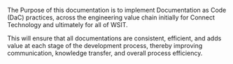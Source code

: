 The Purpose of this documentation is to implement Documentation as Code (DaC) practices, across the engineering value chain initially for Connect Technology and ultimately for all of WSIT. 

This will ensure that all documentations are consistent, efficient, and adds value at each stage of the development process, thereby improving communication, knowledge transfer, and overall process efficiency.